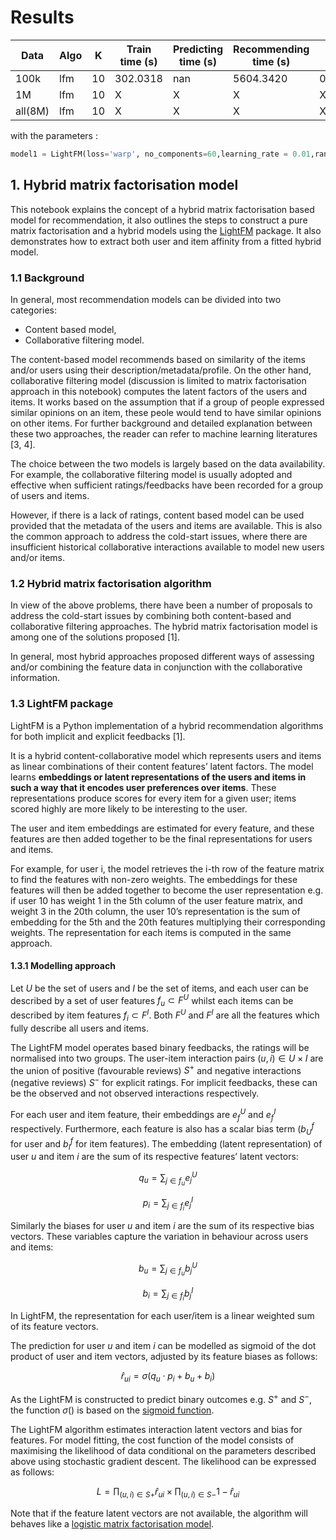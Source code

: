 # Results
| Data | Algo | K | Train time (s) | Predicting time (s) | Recommending time (s) | mAP | nDCG@k | Precision@k | Recall@k | RMSE | MAE | R2 | Diversity | Novelty | Catalog coverage | Distributional coverage |
|---|---|---|---|---|---|---|---|---|---|---|---|---|---|---|---|---|
| 100k | lfm | 10 | 302.0318 | nan | 5604.3420 | 0.00733 | 0.062168 | 0.059444 | 0.017409 | nan | nan | nan | 0.836161 | 10.316668 | 0.259536 | 9.383213 |
| 1M | lfm | 10 | X | X | X | X | X | X | X | X | X | X | X | X | X | X |
| all(8M) | lfm | 10 | X | X | X | X | X | X | X | X | X | X | X | X | X | X |

with the parameters :
```python
model1 = LightFM(loss='warp', no_components=60,learning_rate = 0.01,random_state=np.random.RandomState(42))
```

## 1. Hybrid matrix factorisation model

This notebook explains the concept of a hybrid matrix factorisation based model for recommendation, it also outlines the steps to construct a pure matrix factorisation and a hybrid models using the [LightFM](https://github.com/lyst/lightfm) package. It also demonstrates how to extract both user and item affinity from a fitted hybrid model.

### 1.1 Background

In general, most recommendation models can be divided into two categories:
- Content based model,
- Collaborative filtering model.

The content-based model recommends based on similarity of the items and/or users using their description/metadata/profile. On the other hand, collaborative filtering model (discussion is limited to matrix factorisation approach in this notebook) computes the latent factors of the users and items. It works based on the assumption that if a group of people expressed similar opinions on an item, these peole would tend to have similar opinions on other items. For further background and detailed explanation between these two approaches, the reader can refer to machine learning literatures [3, 4].

The choice between the two models is largely based on the data availability. For example, the collaborative filtering model is usually adopted and effective when sufficient ratings/feedbacks have been recorded for a group of users and items.

However, if there is a lack of ratings, content based model can be used provided that the metadata of the users and items are available. This is also the common approach to address the cold-start issues, where there are insufficient historical collaborative interactions available to model new users and/or items.

<!-- In addition, most collaborative filtering models only consume explicit ratings e.g. movie 

**NOTE** add stuff about implicit and explicit ratings -->

### 1.2 Hybrid matrix factorisation algorithm

In view of the above problems, there have been a number of proposals to address the cold-start issues by combining both content-based and collaborative filtering approaches. The hybrid matrix factorisation model is among one of the solutions proposed [1].  

In general, most hybrid approaches proposed different ways of assessing and/or combining the feature data in conjunction with the collaborative information.

### 1.3 LightFM package 

LightFM is a Python implementation of a hybrid recommendation algorithms for both implicit and explicit feedbacks [1].

It is a hybrid content-collaborative model which represents users and items as linear combinations of their content features’ latent factors. The model learns **embeddings or latent representations of the users and items in such a way that it encodes user preferences over items**. These representations produce scores for every item for a given user; items scored highly are more likely to be interesting to the user.

The user and item embeddings are estimated for every feature, and these features are then added together to be the final representations for users and items. 

For example, for user i, the model retrieves the i-th row of the feature matrix to find the features with non-zero weights. The embeddings for these features will then be added together to become the user representation e.g. if user 10 has weight 1 in the 5th column of the user feature matrix, and weight 3 in the 20th column, the user 10’s representation is the sum of embedding for the 5th and the 20th features multiplying their corresponding weights. The representation for each items is computed in the same approach. 

#### 1.3.1 Modelling approach

Let $`U`$ be the set of users and $`I`$ be the set of items, and each user can be described by a set of user features $`f_{u} \subset F^{U}`$ whilst each items can be described by item features $`f_{i} \subset F^{I}`$. Both $`F^{U}`$ and $`F^{I}`$ are all the features which fully describe all users and items. 

The LightFM model operates based binary feedbacks, the ratings will be normalised into two groups. The user-item interaction pairs $`(u,i) \in U\times I`$ are the union of positive (favourable reviews) $`S^+`$ and negative interactions (negative reviews) $`S^-`$ for explicit ratings. For implicit feedbacks, these can be the observed and not observed interactions respectively.

For each user and item feature, their embeddings are $`e_{f}^{U}`$ and $`e_{f}^{I}`$ respectively. Furthermore, each feature is also has a scalar bias term ($`b_U^f`$ for user and $`b_I^f`$ for item features). The embedding (latent representation) of user $`u`$ and item $`i`$ are the sum of its respective features’ latent vectors:

```math
q_{u} = \sum_{j \in f_{u}} e_{j}^{U}
```

```math
p_{i} = \sum_{j \in f_{i}} e_{j}^{I}
```

Similarly the biases for user $`u`$ and item $`i`$ are the sum of its respective bias vectors. These variables capture the variation in behaviour across users and items:

```math
b_{u} = \sum_{j \in f_{u}} b_{j}^{U}
```

```math
b_{i} = \sum_{j \in f_{i}} b_{j}^{I}
```

In LightFM, the representation for each user/item is a linear weighted sum of its feature vectors.

The prediction for user $`u`$ and item $`i`$ can be modelled as sigmoid of the dot product of user and item vectors, adjusted by its feature biases as follows:

```math
\hat{r}_{ui} = \sigma (q_{u} \cdot p_{i} + b_{u} + b_{i})
```

As the LightFM is constructed to predict binary outcomes e.g. $`S^+`$ and $`S^-`$, the function $`\sigma()`$ is based on the [sigmoid function](https://mathworld.wolfram.com/SigmoidFunction.html). 

The LightFM algorithm estimates interaction latent vectors and bias for features. For model fitting, the cost function of the model consists of maximising the likelihood of data conditional on the parameters described above using stochastic gradient descent. The likelihood can be expressed as follows:

```math
L = \prod_{(u,i) \in S+}\hat{r}_{ui} \times \prod_{(u,i) \in S-}1 - \hat{r}_{ui}
```

Note that if the feature latent vectors are not available, the algorithm will behaves like a [logistic matrix factorisation model](http://stanford.edu/~rezab/nips2014workshop/submits/logmat.pdf).